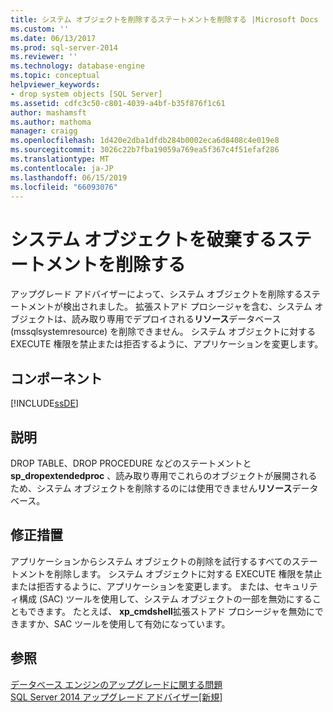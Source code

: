 ```yaml
---
title: システム オブジェクトを削除するステートメントを削除する |Microsoft Docs
ms.custom: ''
ms.date: 06/13/2017
ms.prod: sql-server-2014
ms.reviewer: ''
ms.technology: database-engine
ms.topic: conceptual
helpviewer_keywords:
- drop system objects [SQL Server]
ms.assetid: cdfc3c50-c801-4039-a4bf-b35f876f1c61
author: mashamsft
ms.author: mathoma
manager: craigg
ms.openlocfilehash: 1d420e2dba1dfdb284b0002eca6d8408c4e019e8
ms.sourcegitcommit: 3026c22b7fba19059a769ea5f367c4f51efaf286
ms.translationtype: MT
ms.contentlocale: ja-JP
ms.lasthandoff: 06/15/2019
ms.locfileid: "66093076"
---
```

# <a name="remove-statements-that-drop-system-objects"></a>システム オブジェクトを破棄するステートメントを削除する
  アップグレード アドバイザーによって、システム オブジェクトを削除するステートメントが検出されました。 拡張ストアド プロシージャを含む、システム オブジェクトは、読み取り専用でデプロイされる**リソース**データベース (mssqlsystemresource) を削除できません。 システム オブジェクトに対する EXECUTE 権限を禁止または拒否するように、アプリケーションを変更します。  
  
## <a name="component"></a>コンポーネント  
 [!INCLUDE[ssDE](../../includes/ssde-md.md)]  
  
## <a name="description"></a>説明  
 DROP TABLE、DROP PROCEDURE などのステートメントと**sp_dropextendedproc** 、読み取り専用でこれらのオブジェクトが展開されるため、システム オブジェクトを削除するのには使用できません**リソース**データベース。  
  
## <a name="corrective-action"></a>修正措置  
 アプリケーションからシステム オブジェクトの削除を試行するすべてのステートメントを削除します。 システム オブジェクトに対する EXECUTE 権限を禁止または拒否するように、アプリケーションを変更します。 または、セキュリティ構成 (SAC) ツールを使用して、システム オブジェクトの一部を無効にすることもできます。 たとえば、 **xp_cmdshell**拡張ストアド プロシージャを無効にできますか、SAC ツールを使用して有効になっています。  
  
## <a name="see-also"></a>参照  
 [データベース エンジンのアップグレードに関する問題](../../../2014/sql-server/install/database-engine-upgrade-issues.md)   
 [SQL Server 2014 アップグレード アドバイザー&#91;新規&#93;](sql-server-2014-upgrade-advisor.md)  
  
  

